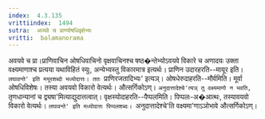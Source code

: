 ```yaml
---
index:  4.3.135
vrittiindex:  1494
sutra:  अव्यवे च प्राण्योषधिवृक्षेभ्यः
vritti:  balamanorama 
---
```


अवयवे च प्रा।प्राणिवाचिन ओषधिवाचिनो वृक्षवाचिनश्च षष्ठ�न्तेभ्योऽवयवे विकारे च अणादयः उक्ता वक्ष्यमाणाश्च प्रत्यया यथाविहितं स्युः, अन्येभ्यस्तु विकारमात्र इत्यर्थः। प्राणिन उदारहरति--मायूर इति। `लघावन्ते' इति मयूरशब्दो भध्योदात्तः। ततः `प्राणिरजतादिभ्यः' इत्यञ्। ओषधेरुदाहरति--मौर्वमिति। मूर्वा ओषधिविशेषः। तस्या अवयवो विकारो वेत्यर्थः। औत्सर्गिकोऽण्। `अनुदात्तादेश्चे'त्यञ् तु वक्ष्यमाणो न भवति, `तृणधान्यानां च द्व्यषा'मित्याद्युदात्तत्वात्। वृक्षस्योदाहरति--पैप्पलमिति। पिप्पलः-अ�आत्थः, तस्यावयवो विकारो वेत्यर्थः। `लघावन्ते' इति मध्योदात्तः पिप्पलशब्दः। `अनुदात्तादेश्चे'ति वक्ष्यमा'णाऽञोभावे औत्सर्गिकोऽण्।

